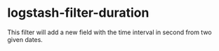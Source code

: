 # logstash-filter-duration
This filter will add a new field with the time interval in second from two given dates.
